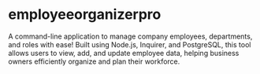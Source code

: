 # employeeorganizerpro
A command-line application to manage company employees, departments, and roles with ease! Built using Node.js, Inquirer, and PostgreSQL, this tool allows users to view, add, and update employee data, helping business owners efficiently organize and plan their workforce.
